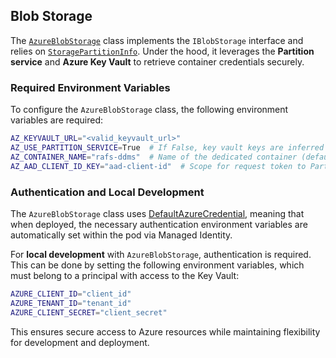 ## Blob Storage  

The [`AzureBlobStorage`](../../../app/providers/dependencies/az/blob_storage.py?ref_type=heads#L45) class implements the `IBlobStorage` interface and relies on [`StoragePartitionInfo`](../../../app/providers/dependencies/az/storage_account_info.py?ref_type=heads#L33). Under the hood, it leverages the **Partition service** and **Azure Key Vault** to retrieve container credentials securely.  

### Required Environment Variables  

To configure the `AzureBlobStorage` class, the following environment variables are required:  

```bash
AZ_KEYVAULT_URL="<valid_keyvault_url>"
AZ_USE_PARTITION_SERVICE=True  # If False, key vault keys are inferred (defaults to True)
AZ_CONTAINER_NAME="rafs-ddms"  # Name of the dedicated container (defaults to 'rafs-ddms')
AZ_AAD_CLIENT_ID_KEY="aad-client-id"  # Scope for request token to Partition service (defaults to 'aad-client-id')
```

### Authentication and Local Development  

The `AzureBlobStorage` class uses [DefaultAzureCredential](https://learn.microsoft.com/en-us/python/api/azure-identity/azure.identity.aio.defaultazurecredential?view=azure-python), meaning that when deployed, the necessary authentication environment variables are automatically set within the pod via Managed Identity.  

For **local development** with `AzureBlobStorage`, authentication is required. This can be done by setting the following environment variables, which must belong to a principal with access to the Key Vault:  

```bash
AZURE_CLIENT_ID="client_id"
AZURE_TENANT_ID="tenant_id"
AZURE_CLIENT_SECRET="client_secret"
```

This ensures secure access to Azure resources while maintaining flexibility for development and deployment.  
